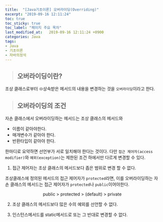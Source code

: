 ```yaml
---
title:  "[Java기초이론] 오버라이딩(Overriding)"
excerpt: "2019-09-16 12:11:24"
toc: true
toc_sticky: true
toc_label: "페이지 주요 목차"
last_modified_at:   2019-09-16 12:11:24 +0900
categories: Java
tags:
- Java
- 기초이론
- 자바의정석
---
```


>## 오버라이딩이란?

조상 클래스로부터 ㅁ상속받은 메서드의 내용을 변경하는 것을 `오버라이딩`이라고 한다.


>## 오버라이딩의 조건

자손 클래스에서 오버라이딩하는 메서드는 조상 클래스의 메서드와
- 이름이 같아야한다.
- 매개변수가 같아야 한다.
- 반환타입이 같아야 한다.

한마디로 요약하면 선언부가 서로 일치해야 한다는 것이다. 다만 `접근 제어자(access modifier)`와 `예외(exception)`는 제한된 조건 하에서만 다르게 변경할 수 있다.

1. 접근 제어자는 조상 클래스의 메서드보다 좁은 범위로 변경 할 수 없다.

조상클래스에 정의된 메서드의 접근 제어자가 `protected`라면, 이를 오버라이딩하는 자손 클래스의 메서드는 접근 제어자가 `protected`나 `public`이어야한다.
<center>public > protected > (default) > private </center>

2. 조상 클래스의 메서드보다 많은 수의 예외를 선언할 수 없다.

3. 인스턴스메서드를 static메서드로 또는 그 반대로 변경할 수 없다.
